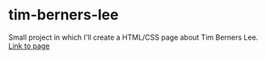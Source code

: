 # tim-berners-lee

Small project in which I'll create a HTML/CSS page about Tim Berners Lee.
[Link to page](https://kezzouraphael.github.io/tim-berners-lee/)
